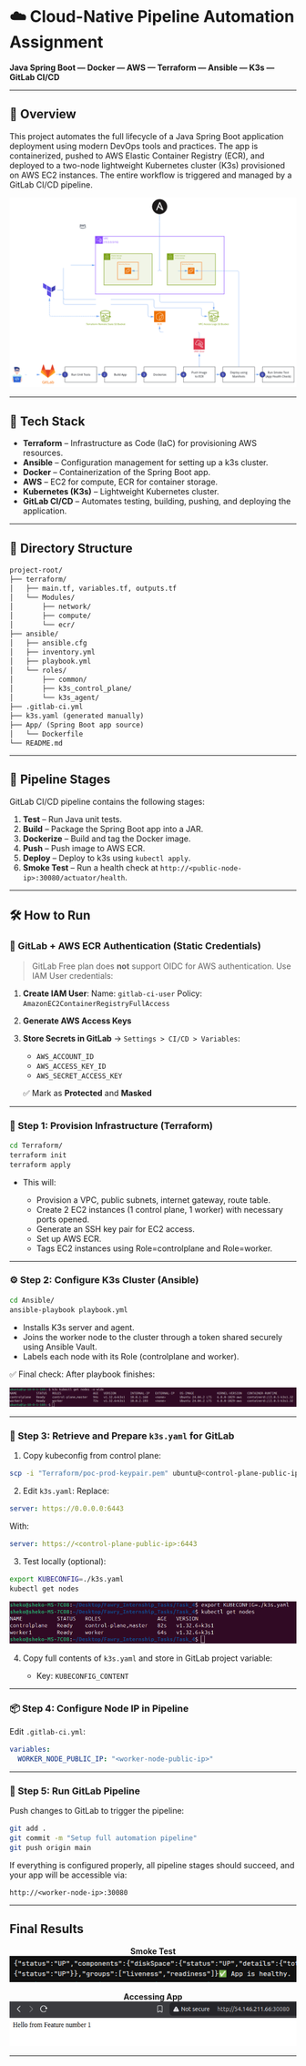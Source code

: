 # ☁️ Cloud-Native Pipeline Automation Assignment

**Java Spring Boot — Docker — AWS — Terraform — Ansible — K3s — GitLab CI/CD**

---

## 📘 Overview

This project automates the full lifecycle of a Java Spring Boot application deployment using modern DevOps tools and practices. The app is containerized, pushed to AWS Elastic Container Registry (ECR), and deployed to a two-node lightweight Kubernetes cluster (K3s) provisioned on AWS EC2 instances. The entire workflow is triggered and managed by a GitLab CI/CD pipeline.

<p align="center">
  <img src="Diagram.png">
</p>

---

## 🔧 Tech Stack

* **Terraform** – Infrastructure as Code (IaC) for provisioning AWS resources.
* **Ansible** – Configuration management for setting up a k3s cluster.
* **Docker** – Containerization of the Spring Boot app.
* **AWS** – EC2 for compute, ECR for container storage.
* **Kubernetes (K3s)** – Lightweight Kubernetes cluster.
* **GitLab CI/CD** – Automates testing, building, pushing, and deploying the application.

---

## 📁 Directory Structure

```
project-root/
├── terraform/
│   ├── main.tf, variables.tf, outputs.tf
│   └── Modules/
│       ├── network/
│       ├── compute/
│       └── ecr/
├── ansible/
│   ├── ansible.cfg
│   ├── inventory.yml
│   ├── playbook.yml
│   └── roles/
│       ├── common/
│       ├── k3s_control_plane/
│       └── k3s_agent/
├── .gitlab-ci.yml
├── k3s.yaml (generated manually)
├── App/ (Spring Boot app source)
│   └── Dockerfile
└── README.md
```

---

## 🚀 Pipeline Stages

GitLab CI/CD pipeline contains the following stages:

1. **Test** – Run Java unit tests.
2. **Build** – Package the Spring Boot app into a JAR.
3. **Dockerize** – Build and tag the Docker image.
4. **Push** – Push image to AWS ECR.
5. **Deploy** – Deploy to k3s using `kubectl apply`.
6. **Smoke Test** – Run a health check at `http://<public-node-ip>:30080/actuator/health`.

---

## 🛠️ How to Run

### 🔐 GitLab + AWS ECR Authentication (Static Credentials)

> GitLab Free plan does **not** support OIDC for AWS authentication. Use IAM User credentials:

1. **Create IAM User**:
   Name: `gitlab-ci-user`
   Policy: `AmazonEC2ContainerRegistryFullAccess`

2. **Generate AWS Access Keys**

3. **Store Secrets in GitLab** → `Settings > CI/CD > Variables`:

   * `AWS_ACCOUNT_ID`
   * `AWS_ACCESS_KEY_ID`
   * `AWS_SECRET_ACCESS_KEY`

   ✅ Mark as **Protected** and **Masked**

---

### 🧱 Step 1: Provision Infrastructure (Terraform)

```bash
cd Terraform/
terraform init
terraform apply
```

* This will:

  * Provision a VPC, public subnets, internet gateway, route table.
  * Create 2 EC2 instances (1 control plane, 1 worker) with necessary ports opened.
  * Generate an SSH key pair for EC2 access.
  * Set up AWS ECR.
  * Tags EC2 instances using Role=controlplane and Role=worker.

---

### ⚙️ Step 2: Configure K3s Cluster (Ansible)

```bash
cd Ansible/
ansible-playbook playbook.yml
```

* Installs K3s server and agent.
* Joins the worker node to the cluster through a token shared securely using Ansible Vault.
* Labels each node with its Role (controlplane and worker).

✅ Final check: After playbook finishes:

<p align="center">
  <img src="Screenshots/k3s-cluster.png">
</p>

---

### 🔗 Step 3: Retrieve and Prepare `k3s.yaml` for GitLab

1. Copy kubeconfig from control plane:

```bash
scp -i "Terraform/poc-prod-keypair.pem" ubuntu@<control-plane-public-ip>:/etc/rancher/k3s/k3s.yaml ./k3s.yaml
```

2. Edit `k3s.yaml`:
   Replace:

```yaml
server: https://0.0.0.0:6443
```

With:

```yaml
server: https://<control-plane-public-ip>:6443
```

3. Test locally (optional):

```bash
export KUBECONFIG=./k3s.yaml
kubectl get nodes
```

<p align="center">
  <img src="Screenshots/local-kubeconfig.png">
</p>

4. Copy full contents of `k3s.yaml` and store in GitLab project variable:

   * Key: `KUBECONFIG_CONTENT`

---

### 📦 Step 4: Configure Node IP in Pipeline

Edit `.gitlab-ci.yml`:

```yaml
variables:
  WORKER_NODE_PUBLIC_IP: "<worker-node-public-ip>"
```

---

### 🧪 Step 5: Run GitLab Pipeline

Push changes to GitLab to trigger the pipeline:

```bash
git add .
git commit -m "Setup full automation pipeline"
git push origin main
```

If everything is configured properly, all pipeline stages should succeed, and your app will be accessible via:

```
http://<worker-node-ip>:30080
```

---

## Final Results

<p align="center">
  <strong>Smoke Test</strong>
  <br>
  <img src="Screenshots/smoke-test.png">
</p>

<p align="center">
  <strong>Accessing App</strong>
  <br>
  <img src="Screenshots/app.png">
</p>

---
